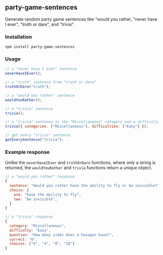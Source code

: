 ## party-game-sentences

Generate random party game sentences like "would you rather, "never have I ever", "truth or dare", and "trivia".

### Installation

```
npm install party-game-sentences
```

### Usage

```js
// a "never have I ever" sentence
neverHaveIEver();

// a "truth" sentence from "truth or dare"
truthOrDare("truth");

// a "would you rather" sentence
wouldYouRather();

// a "trivia" sentence
trivia();

// a "trivia" sentence in the "Miscellaneous" category and a difficulty of "Easy"
trivia({ categories: ["Miscellaneous"], difficulties: ["Easy"] });

// get every "trivia" sentence
getEverySentence("trivia");
```

### Example response

Unlike the `neverHaveIEver` and `truthOrDare` functions, where only a string is returned, the `wouldYouRather` and `trivia` functions return a unique object.

```js
// a "would you rather" response
{
  sentence: "Would you rather have the ability to fly or be invisible?",
  choice: {
    one: "have the ability to fly",
    two: "be invisible",
  }
}
```

```js
// a "trivia" response
{
  category: "Miscellaneous",
  difficulty: "Easy",
  question: "How many sides does a hexagon have?",
  correct: "6",
  choices: ["6", "4", "8", "10"]
}
```
